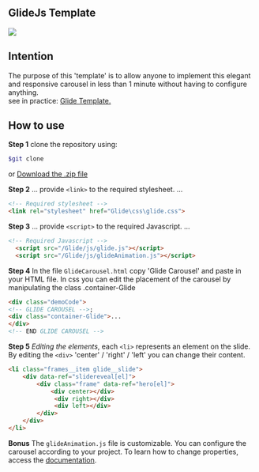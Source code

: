 ## GlideJs Template

<img src="https://j.gifs.com/GRxnOL.gif"/>

## Intention

The purpose of this 'template' is to allow anyone to implement this elegant and responsive carousel in less than 1 minute without having to configure anything.
<br>
see in practice: <a href="https://glide-template.netlify.app/">Glide Template.</a>

## How to use

**Step 1**
clone the repository using:

```bash
$git clone
```
or
<a href="Glide.rar">Download the .zip file</a>

**Step 2**
... provide `<link>` to the required stylesheet. 
 ...

```html
<!-- Required stylesheet -->
<link rel="stylesheet" href="Glide\css\glide.css">
```

**Step 3**
... provide `<script>` to the required Javascript. 
 ...

```html
<!-- Required Javascript -->
  <script src="/Glide/js/glide.js"></script>
  <script src="/Glide/js/glideAnimation.js"></script>
```

**Step 4**
In the file `GlideCarousel.html` copy 'Glide Carousel' and paste in your HTML file.
In css you can edit the placement of the carousel by manipulating the class .container-Glide

```html
<div class="demoCode">
<!-- GLIDE CAROUSEL -->;
<div class="container-Glide">...
</div>    
<!-- END GLIDE CAROUSEL -->
```

**Step 5**
*Editing the elements*,
each `<li>` represents an element on the slide.
By editing the `<div>` 'center' / 'right' / 'left' you can change their content.

```html
<li class="frames__item glide__slide">
    <div data-ref="slidereveal[el]">
        <div class="frame" data-ref="hero[el]">
            <div center></div>
             <div right></div>
             <div left></div>
        </div>
    </div>
</li>
```

**Bonus**
The `glideAnimation.js` file is customizable.
You can configure the carousel according to your project.
To learn how to change properties, access the <a href="https://glidejs.com/docs/options/" target="_blank">documentation</a>.